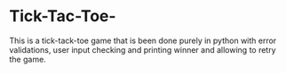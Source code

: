 # Tick-Tac-Toe-
This is a tick-tack-toe game that is been done purely in python with error validations, user input checking and printing winner and allowing to retry the game.
